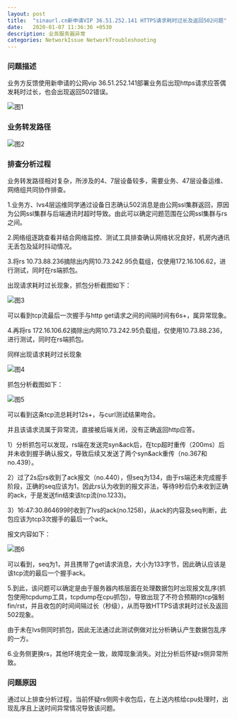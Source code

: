 ```yaml
---
layout: post
title:  "sinaurl.cn新申请VIP 36.51.252.141 HTTPS请求耗时过长及返回502问题"
date:   2020-01-07 11:36:36 +0530
description: 业务服务器异常 
categories: NetworkIssue NetworkTroubleshooting
---
```


### 问题描述

业务方反馈使用新申请的公网vip 36.51.252.141部署业务后出现https请求应答偶发耗时过长，也会出现返回502错误。

![图1](https://raw.githubusercontent.com/NetprogDong/image_repo/master/image_blog/DA1B60CE-B8CE-412D-8747-826BD0582E12.png "图1")


### 业务转发路径

![图2](https://raw.githubusercontent.com/NetprogDong/image_repo/master/image_blog/993DACA7-44F8-4105-8D75-A9EE5ABCA4D5.png "图2")


### 排查分析过程

业务转发路径相对复杂，所涉及的4、7层设备较多，需要业务、47层设备运维、网络组共同协作排查。

1.业务方、lvs4层运维同学通过设备日志确认502消息是由公网ssl集群返回，原因为公网ssl集群与后端通讯时超时导致。由此可以确定问题范围在公网ssl集群与rs之间。

2.网络组逐跳查看并结合网络监控、测试工具排查确认网络状况良好，机房内通讯无丢包及延时抖动情况。

3.将rs 10.73.88.236摘除出内网10.73.242.95负载组，仅使用172.16.106.62，进行测试，同时在rs端抓包。

出现请求耗时过长现象，抓包分析截图如下：

![图3](https://raw.githubusercontent.com/NetprogDong/image_repo/master/image_blog/A41D1E86-36A4-441C-93D0-1FEA9D544603.png "图3")

可以看到tcp流最后一次握手与http get请求之间的间隔时间有6s+，属异常现象。

4.再将rs 172.16.106.62摘除出内网10.73.242.95负载组，仅使用10.73.88.236，进行测试，同时在rs端抓包。

同样出现请求耗时过长现象

![图4](https://raw.githubusercontent.com/NetprogDong/image_repo/master/image_blog/115C24B9-5F2F-4A9C-84B8-EDF7B069FA2B.png "图4")

抓包分析截图如下：

![图5](https://raw.githubusercontent.com/NetprogDong/image_repo/master/image_blog/EF2EAC57-4BDA-407F-A730-170A0BC25581.png "图5")

可以看到这条tcp流总耗时12s+，与curl测试结果吻合。

并且该请求流属于异常流，直接被后端关闭，没有正确返回http应答。

1）分析抓包可以发现，rs端在发送完syn&ack后，在tcp超时重传（200ms）后并未收到握手确认报文，导致后续又发送了两个syn&ack重传（no.367和no.439）。

2）过了2s后rs收到了ack报文（no.440），但seq为134，由于rs端还未完成握手阶段，正确的seq应该为1，因此rs认为收到的报文非法，等待9秒后仍未收到正确的ack，于是发送fin结束该tcp流(no.1233)。

3）16:47:30.864699时收到了lvs的ack(no.1258)，从ack的内容及seq判断，此包应该为tcp3次握手的最后一个ack。

报文内容如下：

![图6](https://raw.githubusercontent.com/NetprogDong/image_repo/master/image_blog/FE66E7AD-E031-486B-B37F-85B1D64C785E.png "图6")

可以看到，seq为1，并且携带了get请求消息，大小为133字节，因此确认应该是该tcp流的最后一个握手ack。

5.到此，该问题可以确定是由于服务器内核层面在处理数据包时出现报文乱序(抓包使用tcpdump工具，tcpdump在cpu抓包)，导致出现了不符合预期的tcp强制fin/rst，并且收包的时间间隔过长（秒级），从而导致HTTPS请求耗时过长及返回502现象。

由于未在lvs侧同时抓包，因此无法通过此测试例做对比分析确认产生数据包乱序的一方。

6.业务侧更换rs，其他环境完全一致，故障现象消失。对比分析后怀疑rs侧异常所致。


### 问题原因

通过以上排查分析过程，当前怀疑rs侧网卡收包后，在上送内核给cpu处理时，出现乱序且上送时间异常情况导致该问题。
